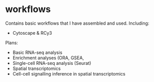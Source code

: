 # workflows
Contains basic workflows that I have assembled and used. Including:
- Cytoscape & RCy3

Plans: 
- Basic RNA-seq analysis
- Enrichment analyses (ORA, GSEA,
- Single-cell RNA-seq analysis (Seurat)
- Spatial transcriptomics
- Cell-cell signalling inference in spatial transcriptomics 
